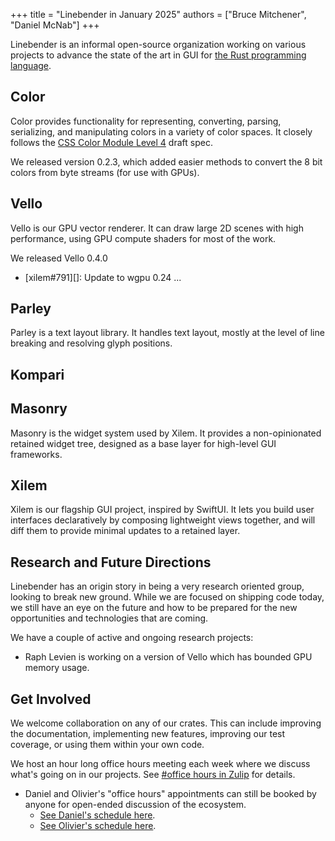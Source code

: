 +++
title = "Linebender in January 2025"
authors = ["Bruce Mitchener", "Daniel McNab"]
+++

Linebender is an informal open-source organization working on various projects to advance the state of the art in GUI for [the Rust programming language](https://rust-lang.org).

<!-- ## Peniko - Elided in TMIL-13, nothing relevant to discuss. Yes there was a release, but only to bump dependencies -->

## Color

Color provides functionality for representing, converting, parsing, serializing, and manipulating colors in a variety of color spaces.
It closely follows the [CSS Color Module Level 4] draft spec.

We released version 0.2.3, which added easier methods to convert the 8 bit colors from byte streams (for use with GPUs).

## Vello

Vello is our GPU vector renderer.
It can draw large 2D scenes with high performance, using GPU compute shaders for most of the work.

We released Vello 0.4.0

- [xilem#791][]: Update to wgpu 0.24
...

<!-- Screenshot of image extend modes -->

## Parley

Parley is a text layout library.
It handles text layout, mostly at the level of line breaking and resolving glyph positions.

<!-- Testing improvements, whitespace improvements, no_std improvement -->

## Kompari

<!-- Repository rework, interactive review, multiple diff methods -->

## Masonry

Masonry is the widget system used by Xilem.
It provides a non-opinionated retained widget tree, designed as a base layer for high-level GUI frameworks.

<!-- Docs, Box<dyn widget> cleanup, inspector, transforms, zstack -->

## Xilem

Xilem is our flagship GUI project, inspired by SwiftUI.
It lets you build user interfaces declaratively by composing lightweight views together, and will diff them to provide minimal updates to a retained layer.

<!-- Docs contributed, pod flexibility, emoji picker landed,  -->

## Research and Future Directions

Linebender has an origin story in being a very research oriented group, looking to break new ground.
While we are focused on shipping code today, we still have an eye on the future and how to be prepared for the new opportunities and technologies that are coming.

We have a couple of active and ongoing research projects:

- Raph Levien is working on a version of Vello which has bounded GPU memory usage. <!-- Codenamed? Potato. Is that the final name? -->

## Get Involved

We welcome collaboration on any of our crates.
This can include improving the documentation, implementing new features, improving our test coverage, or using them within your own code.

We host an hour long office hours meeting each week where we discuss what's going on in our projects.
See [#office hours in Zulip](https://xi.zulipchat.com/#narrow/channel/359642-office-hours) for details.

* Daniel and Olivier's "office hours" appointments can still be booked by anyone for open-ended discussion of the ecosystem.
  * [See Daniel's schedule here](https://calendar.google.com/calendar/u/0/appointments/schedules/AcZssZ32eQYJ9DtZ_wJaYNtT36YioETiloZDIdImFpBFRo5-XsqGzpikgkg47LPsiHhpiwiQ1orOwwW2).
  * [See Olivier's schedule here](https://calendar.google.com/calendar/u/0/appointments/schedules/AcZssZ2t767ZRETD_TkRI_VxK2ZTG0VrO9OZ4l7HvTxefhtJcg85iK0ZN7zWNnAEZtH0Dn7C1GKxrmYM).

[CSS Color Module Level 4]: https://www.w3.org/TR/css-color-4/

[color#109]: https://github.com/linebender/color/pull/109

[Color 0.2.0]: https://github.com/linebender/color/releases/tag/v0.2.0

[Color]: https://docs.rs/color/

